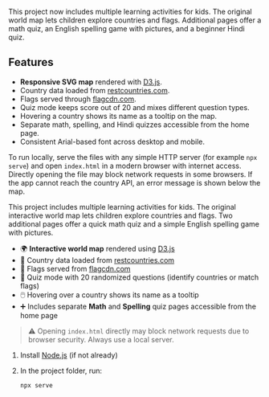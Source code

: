 
This project now includes multiple learning activities for kids. The original world map lets children explore countries and flags. Additional pages offer a math quiz, an English spelling game with pictures, and a beginner Hindi quiz.

## Features

- **Responsive SVG map** rendered with [D3.js](https://d3js.org/).
- Country data loaded from [restcountries.com](https://restcountries.com/).
- Flags served through [flagcdn.com](https://flagcdn.com/).
- Quiz mode keeps score out of 20 and mixes different question types.
- Hovering a country shows its name as a tooltip on the map.
- Separate math, spelling, and Hindi quizzes accessible from the home page.
- Consistent Arial-based font across desktop and mobile.

To run locally, serve the files with any simple HTTP server (for example `npx serve`) and open `index.html` in a modern browser with internet access. Directly opening the file may block network requests in some browsers.
If the app cannot reach the country API, an error message is shown below the map.

This project includes multiple learning activities for kids. The original interactive world map lets children explore countries and flags. Two additional pages offer a quick math quiz and a simple English spelling game with pictures.


- 🌍 **Interactive world map** rendered using [D3.js](https://d3js.org/)
- 📡 Country data loaded from [restcountries.com](https://restcountries.com/)
- 🚩 Flags served from [flagcdn.com](https://flagcdn.com/)
- 🎯 Quiz mode with 20 randomized questions (identify countries or match flags)
- 🖱️ Hovering over a country shows its name as a tooltip
- ➕ Includes separate **Math** and **Spelling** quiz pages accessible from the home page


> ⚠️ Opening `index.html` directly may block network requests due to browser security. Always use a local server.


1. Install [Node.js](https://nodejs.org/) (if not already)
2. In the project folder, run:

   ```bash
   npx serve
